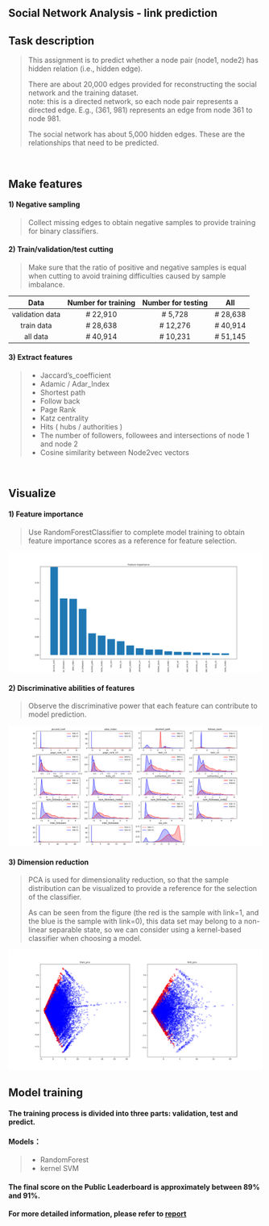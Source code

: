 ## Social Network Analysis - link prediction

## Task description
> This assignment is to predict whether a node pair (node1, node2) has hidden relation (i.e., hidden edge).
> 
> There are about 20,000 edges provided for reconstructing the social network and the training dataset.  
> note: this is a directed network, so each node pair represents a directed edge. E.g., (361, 981) represents an edge from node 361 to node 981.  
> 
> The social network has about 5,000 hidden edges. These are the relationships that need to be predicted.
<br>

## Make features
#### 1) Negative sampling
> Collect missing edges to obtain negative samples to provide training for binary classifiers.  
> 
#### 2) Train/validation/test cutting  
> Make sure that the ratio of positive and negative samples is equal when cutting to avoid training difficulties caused by sample imbalance.

|      Data        | Number for training |  Number for testing  |         All        |  
|:----------------:|:-------------------:|:--------------------:|:------------------:|  
| validation data  |      #  22,910      |       #   5,728      |     #  28,638      |   
| train data       |      #  28,638      |       #  12,276      |     #  40,914      |  
| all data         |      #  40,914      |       #  10,231      |     #  51,145      |       

#### 3) Extract features
> * Jaccard’s_coefficient  
> * Adamic / Adar_Index  
> * Shortest path  
> * Follow back  
> * Page Rank  
> * Katz centrality
> * Hits ( hubs / authorities )
> * The number of followers, followees and intersections of node 1 and node 2
> * Cosine similarity between Node2vec vectors  
<br>

## Visualize
#### 1) Feature importance
> Use RandomForestClassifier to complete model training to obtain feature importance scores as a reference for feature selection.  
>   

![image](https://github.com/mida18/SNA_link_prediction/blob/main/Fig/feature_importance_RF.png)<br>


#### 2) Discriminative abilities of features
> Observe the discriminative power that each feature can contribute to model prediction.
>   

![image](https://github.com/mida18/SNA_link_prediction/blob/main/Fig/discriminative_abilities_of_features.png)<br>

#### 3) Dimension reduction
> PCA is used for dimensionality reduction, so that the sample distribution can be visualized to provide a reference for the selection of the classifier.  
>   
> As can be seen from the figure (the red is the sample with link=1, and the blue is the sample with link=0), this data set may belong to a non-linear separable state, so we can consider using a kernel-based classifier when choosing a model.  
> 
![image](https://github.com/mida18/SNA_link_prediction/blob/main/Fig/2D_pca.png)<br>

## Model training
#### The training process is divided into three parts: validation, test and predict.  
#### Models：
> * RandomForest  
> * kernel SVM  
#### The final score on the Public Leaderboard is approximately between 89% and 91%.<br>
#### For more detailed information, please refer to [report](https://github.com/mida18/SNA_link_prediction/blob/main/HW1_report.pdf)
